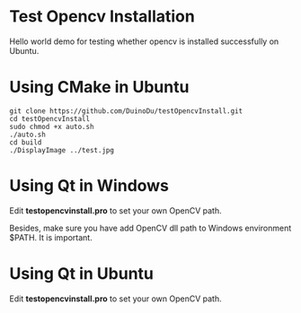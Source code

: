 # Test Opencv Installation
Hello world demo for testing whether opencv is installed successfully on Ubuntu.

# Using CMake in Ubuntu
```
git clone https://github.com/DuinoDu/testOpencvInstall.git
cd testOpencvInstall
sudo chmod +x auto.sh
./auto.sh
cd build
./DisplayImage ../test.jpg
```

# Using Qt in Windows
Edit **testopencvinstall.pro** to set your own OpenCV path.

Besides, make sure you have add OpenCV dll path to Windows environment $PATH. It is important.

# Using Qt in Ubuntu

Edit **testopencvinstall.pro** to set your own OpenCV path.

